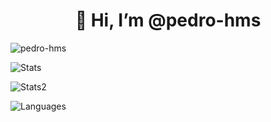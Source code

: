 <h1 align="center">👋 Hi, I’m @pedro-hms</h1>
<p> <img src="https://komarev.com/ghpvc/?username=pedro-hms&label=Profile%20views&color=0e75b6&style=flat" alt="pedro-hms" /> </p>
<p> <img alt="Stats" src="https://my-readme-five.vercel.app/api?username=pedro-hms&count_private=true&show_icons=true&show_icons=true&theme=dracula" /> </p>
<p> <img alt="Stats2" src="https://github-readme-streak-stats-one-alpha.vercel.app/?user=pedro-hms&theme=dracula" /> </p>
<p> <img alt="Languages" src="https://my-readme-five.vercel.app/api/top-langs/?username=pedro-hms&layout=compact&langs_count=10&show_icons=true&theme=dracula" /> </p>
